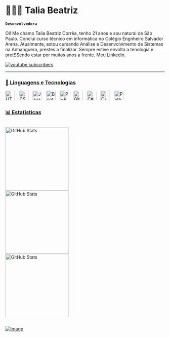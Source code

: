 # 👩🏻‍💻 Talia Beatriz

**`Desenvolvedora`**

Oi! Me chamo Talia Beatriz Corrêa, tenho 21 anos e sou natural de São Paulo. Concluí curso técnico em informática no Colégio Engnheiro Salvador Arena. Atualmente, estou cursando Análise e Desenvolvimento de Sistemas na Anhanguera, prestes a finalizar. 
Sempre estive envolta a tenologia e pretSSendo estar por muitos anos a frente.
Meu [Linkedin](https://www.linkedin.com/in/talia-beatriz-2243791a3/).


<p align="left">
    <a href="taliabeatriz.c@gmail.com">
        <img 
            alt="youtube subscribers" 
            title="Inscreva-se no meu canal" 
            src="https://custom-icon-badges.demolab.com/badge/Mail-E61B23.svg?logo=mail"
        />
    </a>
    <a href="https://www.gmail.com/@TaliaBeatriz">
  
</p>

---

### 🤖 Linguagens e Tecnologias

<img 
    align="left" 
    alt="HTML"
    title="HTML" 
    width="30px" 
    style="padding-right: 10px;" 
    src="https://cdn.jsdelivr.net/gh/devicons/devicon@latest/icons/html5/html5-original.svg" 
/>
<img 
    align="left" 
    alt="CSS" 
    title="CSS"
    width="30px" 
    style="padding-right: 10px;" 
    src="https://cdn.jsdelivr.net/gh/devicons/devicon@latest/icons/css3/css3-original.svg" 
/>
<img 
    align="left" 
    alt="JavaScript" 
    title="JavaScript"
    width="30px" 
    style="padding-right: 10px;" 
    src="https://cdn.jsdelivr.net/gh/devicons/devicon@latest/icons/javascript/javascript-original.svg" 
/>

<img 
    align="left" 
    alt="Bootstrap"
    title="Bootstrap" 
    width="30px" 
    style="padding-right: 10px;" 
    src="https://cdn.jsdelivr.net/gh/devicons/devicon@latest/icons/bootstrap/bootstrap-original.svg" 
/>
<img 
    align="left" 
    alt="PHP" 
    title="PHP"
    width="30px" 
    style="padding-right: 10px;" 
    src="https://cdn.jsdelivr.net/gh/devicons/devicon@latest/icons/php/php-original.svg" 
/>
<img 
    align="left" 
    alt="Git" 
    title="Git"
    width="30px" 
    style="padding-right: 10px;" 
    src="https://cdn.jsdelivr.net/gh/devicons/devicon@latest/icons/git/git-original.svg" 
/>
<img 
    align="left" 
    alt="C#" 
    title="C#"
    width="30px" 
    style="padding-right: 10px;" 
    src="https://cdn.jsdelivr.net/gh/devicons/devicon@latest/icons/python/python-original.svg" 
/>

<img
    align="left" 
    alt="C++" 
    title="C++"
    width="30px" 
    style="padding-right: 10px;"  
    src="https://cdn.jsdelivr.net/gh/devicons/devicon@latest/icons/csharp/csharp-original.svg" 
/>
<img 
    align="left" 
    alt="Python" 
    title="Python"
    width="30px" 
    style="padding-right: 10px;"  
src="https://cdn.jsdelivr.net/gh/devicons/devicon@latest/icons/cplusplus/cplusplus-original.svg" 
/>




<br/>
<br/>

### 📊 Estatísticas

<!-- Usando display flex para garantir o alinhamento lado a lado -->
<div style="display: flex; justify-content: space-between;">

  <p style="flex: 1;">
    <img 
      alt="GitHub Stats" 
      height="200" 
      style="padding-right: 200px;" 
      src="https://github-readme-stats.vercel.app/api?username=TaliaBeatriz&show_icons=true&theme=tokyonight&include_all_commits=true&locale=pt-br" 
    />
    <img 
      alt="GitHub Stats" 
      height="200" 
      style="padding-right: 131;" 
      src="https://github-readme-stats.vercel.app/api/top-langs/?username=TaliaBeatriz&theme=tokyonight&layout=compact&custom_title=Tecnologias&langs_count=9" 
    />
    <img 
      alt="GitHub Stats" 
      height="200" 
      style="padding-right: 10px;" 
      src="https://github.com/user-attachments/assets/afbc0ab0-042b-4c61-a9b2-d4e29e64216b"
    />
  </p>

  
</div>
<p>

![Image](https://github.com/user-attachments/assets/3b6595aa-7313-44f2-a1d2-05a9a22c6219)

</p>

 

